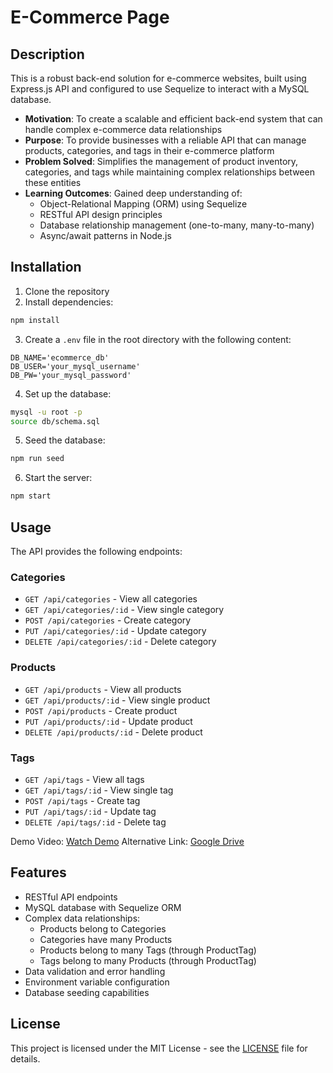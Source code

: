 # E-Commerce Page

## Description

This is a robust back-end solution for e-commerce websites, built using Express.js API and configured to use Sequelize to interact with a MySQL database.

- **Motivation**: To create a scalable and efficient back-end system that can handle complex e-commerce data relationships
- **Purpose**: To provide businesses with a reliable API that can manage products, categories, and tags in their e-commerce platform
- **Problem Solved**: Simplifies the management of product inventory, categories, and tags while maintaining complex relationships between these entities
- **Learning Outcomes**: Gained deep understanding of:
  - Object-Relational Mapping (ORM) using Sequelize
  - RESTful API design principles
  - Database relationship management (one-to-many, many-to-many)
  - Async/await patterns in Node.js

## Installation

1. Clone the repository
2. Install dependencies:

```bash
npm install
```

3. Create a `.env` file in the root directory with the following content:

```env
DB_NAME='ecommerce_db'
DB_USER='your_mysql_username'
DB_PW='your_mysql_password'
```

4. Set up the database:

```bash
mysql -u root -p
source db/schema.sql
```

5. Seed the database:

```bash
npm run seed
```

6. Start the server:

```bash
npm start
```

## Usage

The API provides the following endpoints:

### Categories

- `GET /api/categories` - View all categories
- `GET /api/categories/:id` - View single category
- `POST /api/categories` - Create category
- `PUT /api/categories/:id` - Update category
- `DELETE /api/categories/:id` - Delete category

### Products

- `GET /api/products` - View all products
- `GET /api/products/:id` - View single product
- `POST /api/products` - Create product
- `PUT /api/products/:id` - Update product
- `DELETE /api/products/:id` - Delete product

### Tags

- `GET /api/tags` - View all tags
- `GET /api/tags/:id` - View single tag
- `POST /api/tags` - Create tag
- `PUT /api/tags/:id` - Update tag
- `DELETE /api/tags/:id` - Delete tag

Demo Video: [Watch Demo](./Demo%20Video/E-Commerce%20Demo.mp4)
Alternative Link: [Google Drive](https://drive.google.com/file/d/1F2iFXn4vH9LtIR17ime10BUQABARTwIG/view)

## Features

- RESTful API endpoints
- MySQL database with Sequelize ORM
- Complex data relationships:
  - Products belong to Categories
  - Categories have many Products
  - Products belong to many Tags (through ProductTag)
  - Tags belong to many Products (through ProductTag)
- Data validation and error handling
- Environment variable configuration
- Database seeding capabilities

## License

This project is licensed under the MIT License - see the [LICENSE](LICENSE) file for details.
